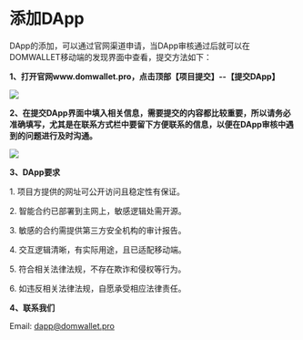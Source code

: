 # 添加DApp

DApp的添加，可以通过官网渠道申请，当DApp审核通过后就可以在DOMWALLET移动端的发现界面中查看，提交方法如下：

**1、打开官网www.domwallet.pro，点击顶部【项目提交】--【提交DApp】**

![](https://help.tokenpocket.pro/~gitbook/image?url=https%3A%2F%2F213089712-files.gitbook.io%2F%7E%2Ffiles%2Fv0%2Fb%2Fgitbook-x-prod.appspot.com%2Fo%2Fspaces%252FRjeSa1rqnubm9jQ67F9z%252Fuploads%252FBDgcXqCFTUc5F15cgZyx%252F6.png%3Falt%3Dmedia%26token%3D85fee13b-a5d1-4bb6-8f01-55b0dce4be9b\&width=768\&dpr=4\&quality=100\&sign=56b1e331\&sv=2)

**2、在提交DApp界面中填入相关信息，需要提交的内容都比较重要，所以请务必准确填写，尤其是在联系方式栏中要留下方便联系的信息，以便在DApp审核中遇到的问题进行及时沟通。**

![](https://help.tokenpocket.pro/~gitbook/image?url=https%3A%2F%2F213089712-files.gitbook.io%2F%7E%2Ffiles%2Fv0%2Fb%2Fgitbook-x-prod.appspot.com%2Fo%2Fspaces%252FRjeSa1rqnubm9jQ67F9z%252Fuploads%252FtGptYf6o0GZZ2jrb6ek6%252F7.png%3Falt%3Dmedia%26token%3D38d6fd0b-a6b9-46bd-8529-12b046293b87\&width=768\&dpr=4\&quality=100\&sign=b2a4fc46\&sv=2)

**3、DApp要求**

1\. 项目方提供的网址可公开访问且稳定性有保证。

2\. 智能合约已部署到主网上，敏感逻辑处需开源。

3\. 敏感的合约需提供第三方安全机构的审计报告。

4\. 交互逻辑清晰，有实际用途，且已适配移动端。

5\. 符合相关法律法规，不存在欺诈和侵权等行为。

6\. 如违反相关法律法规，自愿承受相应法律责任。

**4、联系我们**

Email: [dapp@domwallet.pro](mailto:service@tokenpocket.pro)
